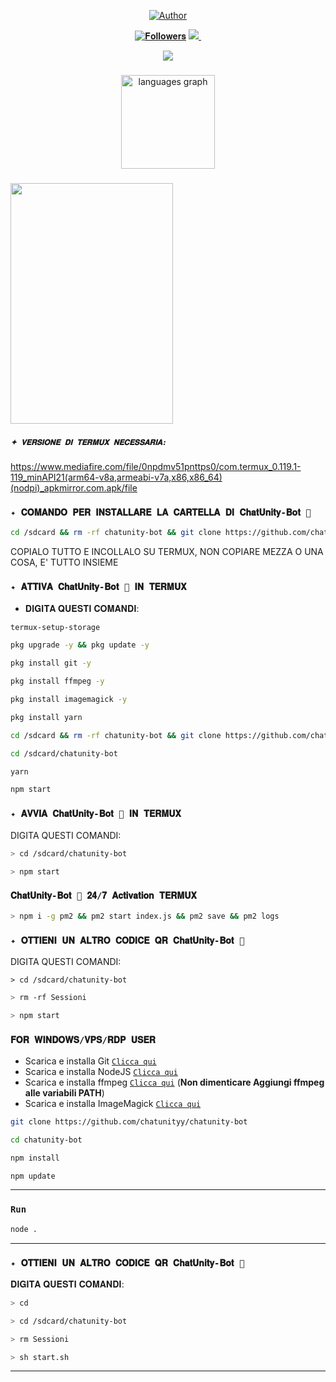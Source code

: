 <p align="center">
<a href="https://whatsapp.com/channel/0029VaZVlJZHwXb8naJBQN0J"><img title="Author" src="https://img.shields.io/badge/Canale Ufficiale-black?style=for-the-badge&logo=whatsApp"></a>

   <p align="center"> 
 <a href="https://github.com/chatunityy/followers"><img title="𝐅𝐨𝐥𝐥𝐨𝐰𝐞𝐫𝐬" src="https://img.shields.io/github/followers/chatunityy?color=red&style=flat-square"></a> 
 <a href="https://github.com/chatunityy/chatunityy/stargazers/"><img ><img src="https://komarev.com/ghpvc/?username=chatunityy&color=blue&style=flat-square&label=Profile+Visual" /> 
 <a href="https://github.com/chatunityy/chatunityy/watchers"><img ></a>


 <p align="center"> 
 <a href="https://whatsapp.com/channel/0029VaZVlJZHwXb8naJBQN0J"><img 
 src="http://readme-typing-svg.herokuapp.com?font=mono&size=17&duration=4000&color=9bd762&center=falso&vCenter=falso&lines=ChatUnity-bot;Entra+nel+nostro+canale+cliccando+qui"></a>


###
 <div align="center">
  <img src="https://github-readme-stats.vercel.app/api/top-langs?username=chatunityy&locale=en&hide_title=false&layout=compact&card_width=320&langs_count=5&theme=dracula&hide_border=false" height="150" alt="languages graph"  />
 </div>

###

 <img align="center" width="260" height="385" src="https://imgflip.com/gif/9jmwkh"  />

###

 ##### `✦ 𝐕𝐄𝐑𝐒𝐈𝐎𝐍𝐄 𝐃𝐈 𝐓𝐄𝐑𝐌𝐔𝐗 𝐍𝐄𝐂𝐄𝐒𝐒𝐀𝐑𝐈𝐀: `  
 https://www.mediafire.com/file/0npdmv51pnttps0/com.termux_0.119.1-119_minAPI21(arm64-v8a,armeabi-v7a,x86,x86_64)(nodpi)_apkmirror.com.apk/file 

 ### `✦ 𝐂𝐎𝐌𝐀𝐍𝐃𝐎 𝐏𝐄𝐑 𝐈𝐍𝐒𝐓𝐀𝐋𝐋𝐀𝐑𝐄 𝐋𝐀 𝐂𝐀𝐑𝐓𝐄𝐋𝐋𝐀 𝐃𝐈 𝐂𝐡𝐚𝐭𝐔𝐧𝐢𝐭𝐲-𝐁𝐨𝐭 💬` 
 ```bash 
 cd /sdcard && rm -rf chatunity-bot && git clone https://github.com/chatunityy/chatunity-bot.git && cd chatunity-bot
 ``` 
 COPIALO TUTTO E INCOLLALO SU TERMUX, NON COPIARE MEZZA O UNA COSA, E' TUTTO INSIEME 

 ### `✦ 𝐀𝐓𝐓𝐈𝐕𝐀 𝐂𝐡𝐚𝐭𝐔𝐧𝐢𝐭𝐲-𝐁𝐨𝐭 💬 𝐈𝐍 𝐓𝐄𝐑𝐌𝐔𝐗 `  
 - 𝐃𝐈𝐆𝐈𝐓𝐀 𝐐𝐔𝐄𝐒𝐓𝐈 𝐂𝐎𝐌𝐀𝐍𝐃𝐈: 
 ```bash 
 termux-setup-storage 
 ``` 

 ```bash 
 pkg upgrade -y && pkg update -y 
 ``` 

 ```bash 
 pkg install git -y 
 ```

 ```bash 
 pkg install ffmpeg -y 
 ```   

 ```bash 
 pkg install imagemagick -y 
 ```  

 ```bash 
 pkg install yarn 
 ```     

 ```bash 
 cd /sdcard && rm -rf chatunity-bot && git clone https://github.com/chatunityy/chatunity-bot.git
 ``` 

 ```bash 
 cd /sdcard/chatunity-bot 
 ```   

 ```bash 
 yarn
 ``` 

 ```bash 
 npm start
 ``` 

 ### `✦ 𝐀𝐕𝐕𝐈𝐀 𝐂𝐡𝐚𝐭𝐔𝐧𝐢𝐭𝐲-𝐁𝐨𝐭 💬 𝐈𝐍 𝐓𝐄𝐑𝐌𝐔𝐗` 

 DIGITA QUESTI COMANDI: 
 ```bash 
 > cd /sdcard/chatunity-bot 
 ``` 
 ```bash 
 > npm start
 ``` 

 ### `𝐂𝐡𝐚𝐭𝐔𝐧𝐢𝐭𝐲-𝐁𝐨𝐭 💬 𝟐𝟒/𝟕 𝐀𝐜𝐭𝐢𝐯𝐚𝐭𝐢𝐨𝐧 𝐓𝐄𝐑𝐌𝐔𝐗` 

  ```bash 
 > npm i -g pm2 && pm2 start index.js && pm2 save && pm2 logs 
   ``` 

 ### `✦ 𝐎𝐓𝐓𝐈𝐄𝐍𝐈 𝐔𝐍 𝐀𝐋𝐓𝐑𝐎 𝐂𝐎𝐃𝐈𝐂𝐄 𝐐𝐑 𝐂𝐡𝐚𝐭𝐔𝐧𝐢𝐭𝐲-𝐁𝐨𝐭 💬 ` 

 DIGITA QUESTI COMANDI: 
 ```
 > cd /sdcard/chatunity-bot 
 ``` 
 ```bash 
 > rm -rf Sessioni 
 ``` 
 ```bash 
 > npm start
 ``` 

 ### `𝐅𝐎𝐑 𝐖𝐈𝐍𝐃𝐎𝐖𝐒/𝐕𝐏𝐒/𝐑𝐃𝐏 𝐔𝐒𝐄𝐑` 

 * Scarica e installa Git [`Clicca qui`](https://git-scm.com/downloads) 
 * Scarica e installa NodeJS [`Clicca qui`](https://nodejs.org/en/download) 
 * Scarica e installa ffmpeg [`Clicca qui`](https://ffmpeg.org/download.html) (**Non dimenticare Aggiungi ffmpeg alle variabili PATH**) 
 * Scarica e installa ImageMagick [`Clicca qui`](https://imagemagick.org/script/download.php) 

 ```bash 
 git clone https://github.com/chatunityy/chatunity-bot 
 ``` 
 ```bash 
 cd chatunity-bot 
 ``` 
 ```bash 
 npm install 
 ``` 
 ```bash 
 npm update 
 ``` 

 --------- 

 ### `Run` 

 ```bash 
 node . 
 ``` 

 --------- 
 ### `✦ 𝐎𝐓𝐓𝐈𝐄𝐍𝐈 𝐔𝐍 𝐀𝐋𝐓𝐑𝐎 𝐂𝐎𝐃𝐈𝐂𝐄 𝐐𝐑 𝐂𝐡𝐚𝐭𝐔𝐧𝐢𝐭𝐲-𝐁𝐨𝐭 💬 ` 

 𝐃𝐈𝐆𝐈𝐓𝐀 𝐐𝐔𝐄𝐒𝐓𝐈 𝐂𝐎𝐌𝐀𝐍𝐃𝐈: 
 ```bash 
 > cd  
 ``` 
 ```bash 
 > cd /sdcard/chatunity-bot 
 ``` 
 ```bash 
 > rm Sessioni 
 ``` 
 ```bash 
 > sh start.sh 
 ``` 
 --------- 
